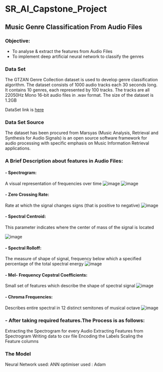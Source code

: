 # SR_AI_Capstone_Project


## Music Genre Classification From Audio Files

### Objective:
- To analyse & extract the features from Audio Files
- To implement deep artificial neural network to classify the genres


### Data Set
The GTZAN Genre Collection dataset is used to develop genre classification algorithm.
The dataset consists of 1000 audio tracks each 30 seconds long. 
It contains 10 genres, each represented by 100 tracks. 
The tracks are all 22050Hz Mono 16-bit audio files in .wav format.
The size of the dataset is 1.2GB

   DataSet link is [here](https://www.kaggle.com/andradaolteanu/gtzan-dataset-music-genre-classification)

### Data Set Source
The dataset has been procured from Marsyas (Music Analysis, Retrieval and Synthesis for Audio Signals) is an open source software framework 
for audio processing with specific emphasis on Music Information Retrieval applications. 

### A Brief Description about features in Audio Files:
#### - Spectrogram:
A visual representation of frequencies over time
![image](https://user-images.githubusercontent.com/47745543/82432841-3c9b0200-9aae-11ea-95c9-a7ebed72ba77.png)
![image](https://user-images.githubusercontent.com/47745543/82429830-21c68e80-9aaa-11ea-8352-5b0588149122.png)

#### - Zero Crossing Rate:
Rate at which the signal changes signs (that is positive to negative)
![image](https://user-images.githubusercontent.com/47745543/82431199-fe9cde80-9aab-11ea-8692-6d03900bc8cc.png)

#### - Spectral Centroid: 
This parameter indicates where the center of mass of the signal is located   

![image](https://user-images.githubusercontent.com/47745543/82432691-0a89a000-9aae-11ea-883d-0cc6b0ae40c9.png)

#### - Spectral Rolloff:
The measure of shape of signal, frequency below which a specified percentage of the total spectral energy
![image](https://user-images.githubusercontent.com/47745543/82432519-ce563f80-9aad-11ea-8aed-cceb97c732d1.png)

#### - Mel- Frequency Cepstral Coefficients:
Small set of features which describe the shape of spectral signal
![image](https://user-images.githubusercontent.com/47745543/82431676-95699b00-9aac-11ea-9e8f-57bbfbf17979.png)

#### - Chroma Frequencies:
Describes entire spectral in 12 distinct semitones of musical octave
![image](https://user-images.githubusercontent.com/47745543/82432204-538d2480-9aad-11ea-9b09-12a6bbbee4dd.png)


### - After taking required features.The Process is as follows:

   Extracting the Spectrogram for every Audio
   Extracting Features from Spectrogram
   Writing data to csv file
   Encoding the Labels
   Scaling the Feature columns
   
   
### The Model

   Neural Network used: ANN
   optimiser used : Adam







